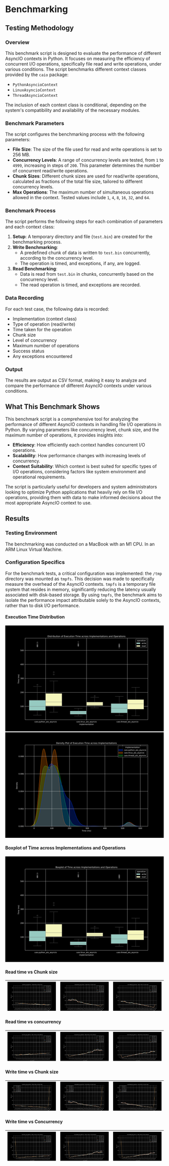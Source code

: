 # Benchmarking

## Testing Methodology

### Overview

This benchmark script is designed to evaluate the performance of different AsyncIO contexts in Python. It focuses on 
measuring the efficiency of concurrent I/O operations, specifically file read and write operations, under various 
conditions. The script benchmarks different context classes provided by the `caio` package:
* `PythonAsyncioContext`
* `LinuxAsyncioContext`
* `ThreadAsyncioContext`

The inclusion of each context class is conditional, depending on the system's compatibility and availability of the 
necessary modules.

### Benchmark Parameters

The script configures the benchmarking process with the following parameters:

- **File Size**: The size of the file used for read and write operations is set to 256 MB.
- **Concurrency Levels**: A range of concurrency levels are tested, from `1` to `4999`, increasing in steps of `200`. 
  This parameter determines the number of concurrent read/write operations.
- **Chunk Sizes**: Different chunk sizes are used for read/write operations, calculated as fractions of the total 
  file size, tailored to different concurrency levels.
- **Max Operations**: The maximum number of simultaneous operations allowed in the context. Tested values include `1`, 
  `4`, `8`, `16`, `32`, and `64`.

### Benchmark Process

The script performs the following steps for each combination of parameters and each context class:

1. **Setup**: A temporary directory and file (`test.bin`) are created for the benchmarking process.
2. **Write Benchmarking**:
   - A predefined chunk of data is written to `test.bin` concurrently, according to the concurrency level.
   - The operation is timed, and exceptions, if any, are logged.
3. **Read Benchmarking**:
   - Data is read from `test.bin` in chunks, concurrently based on the concurrency level.
   - The read operation is timed, and exceptions are recorded.

### Data Recording

For each test case, the following data is recorded:

- Implementation (context class)
- Type of operation (read/write)
- Time taken for the operation
- Chunk size
- Level of concurrency
- Maximum number of operations
- Success status
- Any exceptions encountered

### Output

The results are output as CSV format, making it easy to analyze and compare the performance of different AsyncIO contexts under various conditions.

## What This Benchmark Shows

This benchmark script is a comprehensive tool for analyzing the performance of different AsyncIO contexts in handling file I/O operations in Python. By varying parameters like concurrency level, chunk size, and the maximum number of operations, it provides insights into:

- **Efficiency**: How efficiently each context handles concurrent I/O operations.
- **Scalability**: How performance changes with increasing levels of concurrency.
- **Context Suitability**: Which context is best suited for specific types of I/O operations, considering factors 
  like system environment and operational requirements.

The script is particularly useful for developers and system administrators looking to optimize Python applications
that heavily rely on file I/O operations, providing them with data to make informed decisions about the most
appropriate AsyncIO context to use.

## Results

### Testing Environment

The benchmarking was conducted on a MacBook with an M1 CPU. In an ARM Linux Virtual Machine.

### Configuration Specifics

For the benchmark tests, a critical configuration was implemented: the `/tmp` directory was mounted as `tmpfs`. This 
decision was made to specifically measure the overhead of the AsyncIO contexts. `tmpfs` is a temporary file system 
that resides in memory, significantly reducing the latency usually associated with disk-based storage. By using 
`tmpfs`, the benchmark aims to isolate the performance impact attributable solely to the AsyncIO contexts, rather 
than to disk I/O performance.

#### Execution Time Distribution

![execution time distribution](graphs/execution_time_distribution.svg)
![density_plot.svg](graphs/density_plot.svg)

#### Boxplot of Time across Implementations and Operations

![boxplot_time.svg](graphs/boxplot_time.svg)


#### Read time vs Chunk size

|![caio.linux_aio_asyncio read time vs chunk_size](graphs/caio.linux_aio_asyncio_read_time_chunk_size.svg)|![caio.python_aio_asyncio read time vs chunk_size](graphs/caio.python_aio_asyncio_read_time_chunk_size.svg)|![caio.thread_aio_asyncio read time vs chunk_size](graphs/caio.thread_aio_asyncio_read_time_chunk_size.svg)|
|-----------|------------|------------|

#### Read time vs concurrency

|![caio.linux_aio_asyncio read time vs concurrency](graphs/caio.linux_aio_asyncio_read_time_concurrency.svg)|![caio. python_aio_asyncio read time vs concurrency](graphs/caio.python_aio_asyncio_read_time_concurrency.svg)|![caio.thread_aio_asyncio read time vs concurrency](graphs/caio.thread_aio_asyncio_read_time_concurrency.svg)|
|-----------|------------|------------|

#### Write time vs Chunk size

|![caio.linux_aio_asyncio write time vs chunk_size](graphs/caio.linux_aio_asyncio_write_time_chunk_size.svg)|![caio.python_aio_asyncio write time vs chunk_size](graphs/caio.python_aio_asyncio_write_time_chunk_size.svg)|![caio.thread_aio_asyncio write time vs chunk_size](graphs/caio.thread_aio_asyncio_write_time_chunk_size.svg)|
|-----------|------------|------------|

#### Write time vs Concurrency

|![caio.linux_aio_asyncio write time vs concurrency](graphs/caio.linux_aio_asyncio_write_time_concurrency.svg)|![caio.python_aio_asyncio write time vs concurrency](graphs/caio.python_aio_asyncio_write_time_concurrency.svg)|![caio.thread_aio_asyncio write time vs concurrency](graphs/caio.thread_aio_asyncio_write_time_concurrency.svg)|
|-----------|------------|------------|
